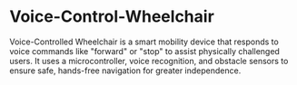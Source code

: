 # Voice-Control-Wheelchair
Voice-Controlled Wheelchair is a smart mobility device that responds to voice commands like "forward" or "stop" to assist physically challenged users. It uses a microcontroller, voice recognition, and obstacle sensors to ensure safe, hands-free navigation for greater independence.

